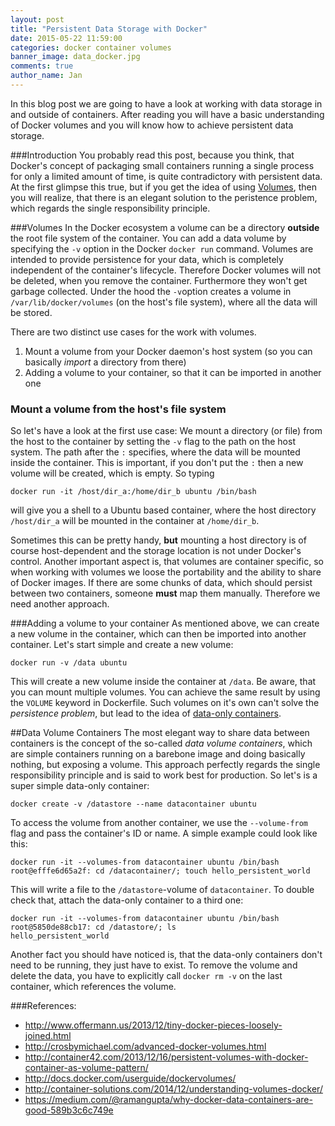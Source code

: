 ```yaml
---
layout: post
title: "Persistent Data Storage with Docker"
date: 2015-05-22 11:59:00
categories: docker container volumes
banner_image: data_docker.jpg
comments: true
author_name: Jan
---
```

In this blog post we are going to have a look at working with data storage in and outside of containers. After reading you will have a basic understanding of Docker volumes and you will know how to achieve persistent data storage. 
<!--more-->

###Introduction 
You probably read this post, because you think, that Docker's concept of packaging small containers running a single process for only a limited amount of time, is quite contradictory with persistent data. At the first glimpse this true, but if you get the idea of using [Volumes](http://crosbymichael.com/advanced-docker-volumes.html), then you will realize, that there is an elegant solution to the peristence problem, which regards the single responsibility principle.

###Volumes
In the Docker ecosystem a volume can be a directory __outside__ the root file system of the container. You can add a data volume by specifying the `-v` option in the Docker `docker run` command. Volumes are intended to provide persistence for your data, which is completely independent of the container's lifecycle. Therefore Docker volumes will not be deleted, when you remove the container. Furthermore they won't get garbage collected. 
Under the hood the `-v`option creates a volume in `/var/lib/docker/volumes` (on the host's file system), where all the data will be stored.

There are two distinct use cases for the work with volumes.  
1. Mount a volume from your Docker daemon's host system (so you can basically *import* a directory from there)
2. Adding a volume to your container, so that it can be imported in another one

### Mount a volume from the host's file system
So let's have a look at the first use case:
We mount a directory (or file) from the host to the container by setting the `-v` flag to the path on the host system. The path after the `:` specifies, where the data will be mounted inside the container. This is important, if you don't put the `:` then a new volume will be created, which is empty. So typing 

    docker run -it /host/dir_a:/home/dir_b ubuntu /bin/bash

will give you a shell to a Ubuntu based container, where the host directory `/host/dir_a` will be mounted in the container at `/home/dir_b`.

Sometimes this can be pretty handy, __but__ mounting a host directory is of course host-dependent and the storage location is not under Docker's control. Another important aspect is, that volumes are container specific, so when working with volumes we loose the portability and the ability to share of Docker images. If there are some chunks of data, which should persist between two containers, someone __must__ map them manually. Therefore we need another approach. 

###Adding a volume to your container
As mentioned above, we can create a new volume in the container, which can then be imported into another container. Let's start simple and create a new volume: 

    docker run -v /data ubuntu


This will create a new volume inside the container at `/data`. Be aware, that you can mount multiple volumes. You can achieve the same result by using the `VOLUME` keyword in Dockerfile. Such volumes on it's own can't solve the *persistence problem*, but lead to the idea of [data-only containers](http://container42.com/2013/12/16/persistent-volumes-with-docker-container-as-volume-pattern/). 

##Data Volume Containers
The most elegant way to share data between containers is the concept of the so-called *data volume containers*, which are simple containers running on a barebone image and doing basically nothing, but exposing a volume. This approach perfectly regards the single responsibility principle and is said to work best for production. 
So let's is a super simple data-only container:     


    docker create -v /datastore --name datacontainer ubuntu


To access the volume from another container, we use the `--volume-from` flag and pass the container's ID or name. A simple example could look like this:

    docker run -it --volumes-from datacontainer ubuntu /bin/bash
    root@efffe6d65a2f: cd /datacontainer/; touch hello_persistent_world

This will write a file to the `/datastore`-volume of `datacontainer`. To double check that, attach the data-only container to a third one:

    docker run -it --volumes-from datacontainer ubuntu /bin/bash
    root@5850de88cb17: cd /datastore/; ls
    hello_persistent_world

Another fact you should have noticed is, that the data-only containers don't need to be running, they just have to exist. To remove the volume and delete the data, you have to explicitly call `docker rm -v` on the last container, which references the volume. 

###References:
* http://www.offermann.us/2013/12/tiny-docker-pieces-loosely-joined.html 
* http://crosbymichael.com/advanced-docker-volumes.html 
* http://container42.com/2013/12/16/persistent-volumes-with-docker-container-as-volume-pattern/
* http://docs.docker.com/userguide/dockervolumes/ 
* http://container-solutions.com/2014/12/understanding-volumes-docker/ 
* https://medium.com/@ramangupta/why-docker-data-containers-are-good-589b3c6c749e 
